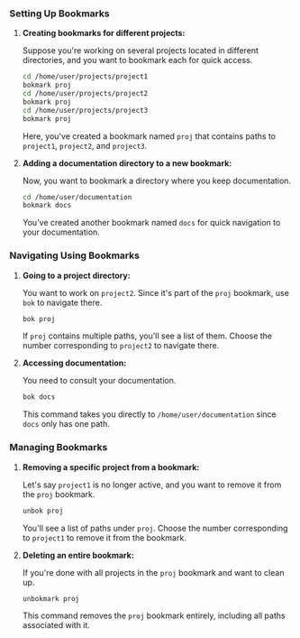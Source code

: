 
### Setting Up Bookmarks

1. **Creating bookmarks for different projects:**

    Suppose you're working on several projects located in different directories, and you want to bookmark each for quick access.

    ```bash
    cd /home/user/projects/project1
    bokmark proj
    cd /home/user/projects/project2
    bokmark proj
    cd /home/user/projects/project3
    bokmark proj
    ```

    Here, you've created a bookmark named `proj` that contains paths to `project1`, `project2`, and `project3`.

2. **Adding a documentation directory to a new bookmark:**

    Now, you want to bookmark a directory where you keep documentation.

    ```bash
    cd /home/user/documentation
    bokmark docs
    ```

    You've created another bookmark named `docs` for quick navigation to your documentation.

### Navigating Using Bookmarks

1. **Going to a project directory:**

    You want to work on `project2`. Since it's part of the `proj` bookmark, use `bok` to navigate there.

    ```bash
    bok proj
    ```

    If `proj` contains multiple paths, you'll see a list of them. Choose the number corresponding to `project2` to navigate there.

2. **Accessing documentation:**

    You need to consult your documentation.

    ```bash
    bok docs
    ```

    This command takes you directly to `/home/user/documentation` since `docs` only has one path.

### Managing Bookmarks

1. **Removing a specific project from a bookmark:**

    Let's say `project1` is no longer active, and you want to remove it from the `proj` bookmark.

    ```bash
    unbok proj
    ```

    You'll see a list of paths under `proj`. Choose the number corresponding to `project1` to remove it from the bookmark.

2. **Deleting an entire bookmark:**

    If you're done with all projects in the `proj` bookmark and want to clean up.

    ```bash
    unbokmark proj
    ```

    This command removes the `proj` bookmark entirely, including all paths associated with it.
